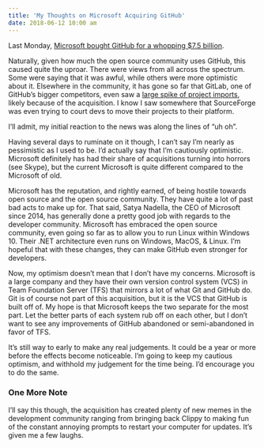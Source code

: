 ```yaml
---
title: 'My Thoughts on Microsoft Acquiring GitHub'
date: 2018-06-12 10:00 am
---
```


Last Monday, [Microsoft bought GitHub for a whopping \$7.5 billion](https://www.theverge.com/2018/6/4/17422788/microsoft-github-acquisition-official-deal).

Naturally, given how much the open source community uses GitHub, this caused quite the uproar. There were views from all across the spectrum. Some were saying that it was awful, while others were more optimistic about it. Elsewhere in the community, it has gone so far that GitLab, one of GitHub’s bigger competitors, even saw a [large spike of project imports](https://monitor.gitlab.net/dashboard/db/github-importer?orgId=1), likely because of the acquisition. I know I saw somewhere that SourceForge was even trying to court devs to move their projects to their platform.

I’ll admit, my initial reaction to the news was along the lines of “uh oh”.

Having several days to ruminate on it though, I can’t say I’m nearly as pessimistic as I used to be. I’d actually say that I’m cautiously optimistic. Microsoft definitely has had their share of acquisitions turning into horrors (see Skype), but the current Microsoft is quite different compared to the Microsoft of old.

Microsoft has the reputation, and rightly earned, of being hostile towards open source and the open source community. They have quite a lot of past bad acts to make up for. That said, Satya Nadella, the CEO of Microsoft since 2014, has generally done a pretty good job with regards to the developer community. Microsoft has embraced the open source community, even going so far as to allow you to run Linux within Windows 10. Their .NET architecture even runs on Windows, MacOS, & Linux. I’m hopeful that with these changes, they can make GitHub even stronger for developers.

Now, my optimism doesn’t mean that I don’t have my concerns. Microsoft is a large company and they have their own version control system (VCS) in Team Foundation Server (TFS) that mirrors a lot of what Git and GitHub do. Git is of course not part of this acquisition, but it is the VCS that GitHub is built off of. My hope is that Microsoft keeps the two separate for the most part. Let the better parts of each system rub off on each other, but I don’t want to see any improvements of GitHub abandoned or semi-abandoned in favor of TFS.

It’s still way to early to make any real judgements. It could be a year or more before the effects become noticeable. I’m going to keep my cautious optimism, and withhold my judgement for the time being. I’d encourage you to do the same.

### One More Note

I’ll say this though, the acquisition has created plenty of new memes in the development community ranging from bringing back Clippy to making fun of the constant annoying prompts to restart your computer for updates. It’s given me a few laughs.
